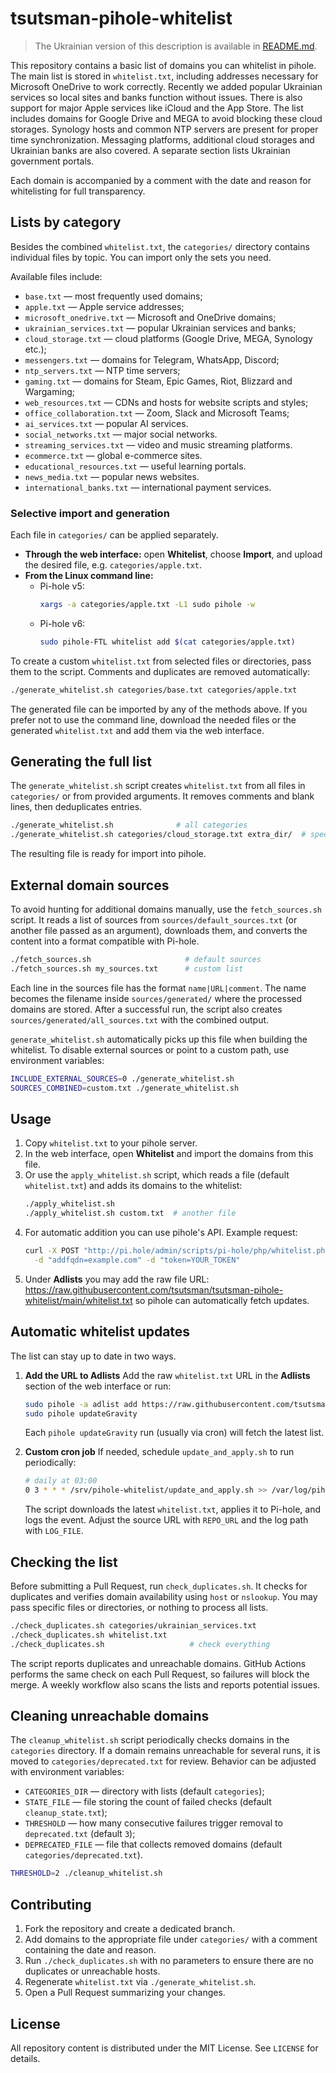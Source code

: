 # tsutsman-pihole-whitelist

> The Ukrainian version of this description is available in [README.md](README.md).

This repository contains a basic list of domains you can whitelist in pihole.
The main list is stored in `whitelist.txt`, including addresses necessary for Microsoft OneDrive to work correctly.
Recently we added popular Ukrainian services so local sites and banks function without issues.
There is also support for major Apple services like iCloud and the App Store.
The list includes domains for Google Drive and MEGA to avoid blocking these cloud storages.
Synology hosts and common NTP servers are present for proper time synchronization.
Messaging platforms, additional cloud storages and Ukrainian banks are also covered.
A separate section lists Ukrainian government portals.

Each domain is accompanied by a comment with the date and reason for whitelisting for full transparency.

## Lists by category

Besides the combined `whitelist.txt`, the `categories/` directory contains individual files by topic.
You can import only the sets you need.

Available files include:

- `base.txt` — most frequently used domains;
- `apple.txt` — Apple service addresses;
- `microsoft_onedrive.txt` — Microsoft and OneDrive domains;
- `ukrainian_services.txt` — popular Ukrainian services and banks;
- `cloud_storage.txt` — cloud platforms (Google Drive, MEGA, Synology etc.);
- `messengers.txt` — domains for Telegram, WhatsApp, Discord;
- `ntp_servers.txt` — NTP time servers;
- `gaming.txt` — domains for Steam, Epic Games, Riot, Blizzard and Wargaming;
- `web_resources.txt` — CDNs and hosts for website scripts and styles;
- `office_collaboration.txt` — Zoom, Slack and Microsoft Teams;
- `ai_services.txt` — popular AI services.
- `social_networks.txt` — major social networks.
- `streaming_services.txt` — video and music streaming platforms.
- `ecommerce.txt` — global e-commerce sites.
- `educational_resources.txt` — useful learning portals.
- `news_media.txt` — popular news websites.
- `international_banks.txt` — international payment services.

### Selective import and generation

Each file in `categories/` can be applied separately.

- **Through the web interface:** open **Whitelist**, choose **Import**, and upload the desired file, e.g. `categories/apple.txt`.
- **From the Linux command line:**
  - Pi-hole v5:
    ```bash
    xargs -a categories/apple.txt -L1 sudo pihole -w
    ```
  - Pi-hole v6:
    ```bash
    sudo pihole-FTL whitelist add $(cat categories/apple.txt)
    ```

To create a custom `whitelist.txt` from selected files or directories, pass them to the script. Comments and duplicates are removed automatically:

```bash
./generate_whitelist.sh categories/base.txt categories/apple.txt
```

The generated file can be imported by any of the methods above. If you prefer not to use the command line, download the needed files or the generated `whitelist.txt` and add them via the web interface.

## Generating the full list

The `generate_whitelist.sh` script creates `whitelist.txt` from all files in `categories/` or from provided arguments. It removes comments and blank lines, then deduplicates entries.

```bash
./generate_whitelist.sh              # all categories
./generate_whitelist.sh categories/cloud_storage.txt extra_dir/  # specific files or folders
```

The resulting file is ready for import into pihole.

## External domain sources

To avoid hunting for additional domains manually, use the
`fetch_sources.sh` script. It reads a list of sources from
`sources/default_sources.txt` (or another file passed as an
argument), downloads them, and converts the content into a format
compatible with Pi-hole.

```bash
./fetch_sources.sh                     # default sources
./fetch_sources.sh my_sources.txt      # custom list
```

Each line in the sources file has the format `name|URL|comment`.
The name becomes the filename inside `sources/generated/` where the
processed domains are stored. After a successful run, the script
also creates `sources/generated/all_sources.txt` with the combined
output.

`generate_whitelist.sh` automatically picks up this file when
building the whitelist. To disable external sources or point to a
custom path, use environment variables:

```bash
INCLUDE_EXTERNAL_SOURCES=0 ./generate_whitelist.sh
SOURCES_COMBINED=custom.txt ./generate_whitelist.sh
```

## Usage

1. Copy `whitelist.txt` to your pihole server.
2. In the web interface, open **Whitelist** and import the domains from this file.
3. Or use the `apply_whitelist.sh` script, which reads a file (default `whitelist.txt`) and adds its domains to the whitelist:
   ```bash
   ./apply_whitelist.sh
   ./apply_whitelist.sh custom.txt  # another file
   ```
4. For automatic addition you can use pihole's API.
   Example request:
   ```bash
   curl -X POST "http://pi.hole/admin/scripts/pi-hole/php/whitelist.php" \
     -d "addfqdn=example.com" -d "token=YOUR_TOKEN"
   ```
5. Under **Adlists** you may add the raw file URL:
   https://raw.githubusercontent.com/tsutsman/tsutsman-pihole-whitelist/main/whitelist.txt
   so pihole can automatically fetch updates.

## Automatic whitelist updates

The list can stay up to date in two ways.

1. **Add the URL to Adlists**
   Add the raw `whitelist.txt` URL in the **Adlists** section of the web interface or run:
   ```bash
   sudo pihole -a adlist add https://raw.githubusercontent.com/tsutsman/tsutsman-pihole-whitelist/main/whitelist.txt "tsutsman whitelist"
   sudo pihole updateGravity
   ```
   Each `pihole updateGravity` run (usually via cron) will fetch the latest list.

2. **Custom cron job**
   If needed, schedule `update_and_apply.sh` to run periodically:
   ```bash
   # daily at 03:00
   0 3 * * * /srv/pihole-whitelist/update_and_apply.sh >> /var/log/pihole-whitelist.log 2>&1
   ```
   The script downloads the latest `whitelist.txt`, applies it to Pi-hole, and logs the event. Adjust the source URL with `REPO_URL` and the log path with `LOG_FILE`.

## Checking the list

Before submitting a Pull Request, run `check_duplicates.sh`.
It checks for duplicates and verifies domain availability using `host` or `nslookup`.
You may pass specific files or directories, or nothing to process all lists.

```bash
./check_duplicates.sh categories/ukrainian_services.txt
./check_duplicates.sh whitelist.txt
./check_duplicates.sh                   # check everything
```

The script reports duplicates and unreachable domains.
GitHub Actions performs the same check on each Pull Request, so failures will block the merge.
A weekly workflow also scans the lists and reports potential issues.

## Cleaning unreachable domains

The `cleanup_whitelist.sh` script periodically checks domains in the `categories` directory.
If a domain remains unreachable for several runs, it is moved to `categories/deprecated.txt` for review.
Behavior can be adjusted with environment variables:

- `CATEGORIES_DIR` — directory with lists (default `categories`);
- `STATE_FILE` — file storing the count of failed checks (default `cleanup_state.txt`);
- `THRESHOLD` — how many consecutive failures trigger removal to `deprecated.txt` (default `3`);
- `DEPRECATED_FILE` — file that collects removed domains (default `categories/deprecated.txt`).

```bash
THRESHOLD=2 ./cleanup_whitelist.sh
```

## Contributing

1. Fork the repository and create a dedicated branch.
2. Add domains to the appropriate file under `categories/` with a comment containing the date and reason.
3. Run `./check_duplicates.sh` with no parameters to ensure there are no duplicates or unreachable hosts.
4. Regenerate `whitelist.txt` via `./generate_whitelist.sh`.
5. Open a Pull Request summarizing your changes.

## License

All repository content is distributed under the MIT License. See `LICENSE` for details.
